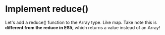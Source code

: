 # Implement reduce()

Let's add a reduce() function to the Array type. Like map. Take note this is <strong>different from the reduce in ES5</strong>, which returns a value instead of an Array!
